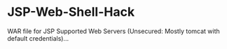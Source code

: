 # JSP-Web-Shell-Hack
WAR file for JSP Supported Web Servers (Unsecured: Mostly tomcat with default credentials)...
